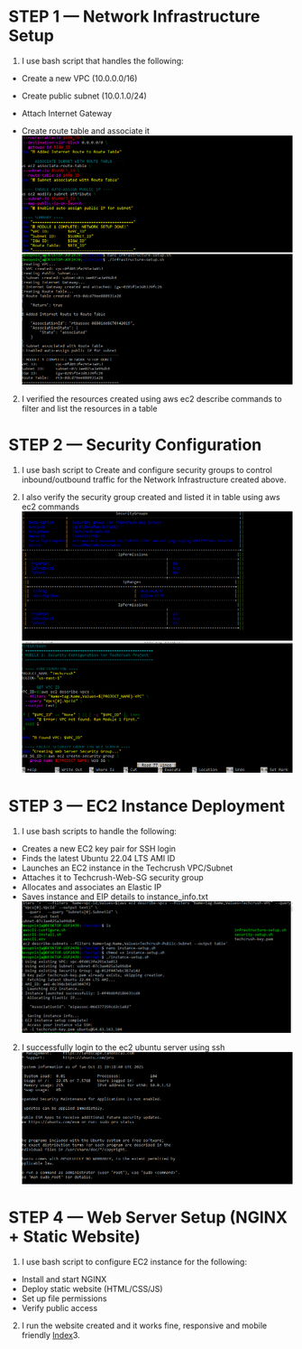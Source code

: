 # STEP 1 — Network Infrastructure Setup

1. I use bash script that handles the following:

- Create a new VPC (10.0.0.0/16)

- Create public subnet (10.0.1.0/24)

- Attach Internet Gateway

- Create route table and associate it
![alt text](infrastrucutre-setup.PNG)
![alt text](<infrastrucutre-setup complete.PNG>)
2. I verified the resources created using aws ec2 describe commands to filter and list the resources in a table  


# STEP 2 — Security Configuration

1. I use bash script to Create and configure security groups to control inbound/outbound traffic for the Network Infrastructure created above.

2. I also verify the security group created and listed it in table using aws ec2 commands
![alt text](<security group created and verified.PNG>)
![alt text](<security group script.PNG>) 

# STEP 3 — EC2 Instance Deployment
1. I use bash scripts to handle the following:
-	Creates a new EC2 key pair for SSH login
-	Finds the latest Ubuntu 22.04 LTS AMI ID
-	Launches an EC2 instance in the Techcrush VPC/Subnet
-	Attaches it to Techcrush-Web-SG security group
-	Allocates and associates an Elastic IP
-	Saves instance and EIP details to instance_info.txt
![alt text](ec2-instance-setup.PNG)  

2. I successfully login to the ec2 ubuntu server using ssh
![alt text](ec2-instance-login.PNG)  

# STEP 4 — Web Server Setup (NGINX + Static Website)

1. I use bash script to configure EC2 instance for the following:

-	Install and start NGINX
-	Deploy static website (HTML/CSS/JS)
-	Set up file permissions
-	Verify public access

2. I run the website created and it works fine, responsive and mobile friendly
[Index](index.html)3. 
